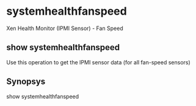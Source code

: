 # systemhealthfanspeed

Xen Health Monitor (IPMI Sensor) -  Fan Speed

## show systemhealthfanspeed

Use this operation to get the IPMI sensor data (for all fan-speed sensors)

## Synopsys 

show systemhealthfanspeed

